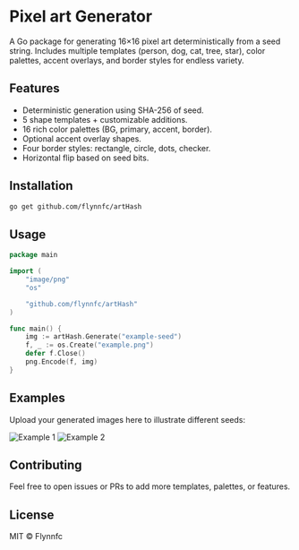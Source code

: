 # Pixel art Generator

A Go package for generating 16×16 pixel art deterministically from a seed string. Includes multiple templates (person, dog, cat, tree, star), color palettes, accent overlays, and border styles for endless variety.

## Features

* Deterministic generation using SHA-256 of seed.
* 5 shape templates + customizable additions.
* 16 rich color palettes (BG, primary, accent, border).
* Optional accent overlay shapes.
* Four border styles: rectangle, circle, dots, checker.
* Horizontal flip based on seed bits.

## Installation

```bash
go get github.com/flynnfc/artHash
```

## Usage

```go
package main

import (
    "image/png"
    "os"

    "github.com/flynnfc/artHash"
)

func main() {
    img := artHash.Generate("example-seed")
    f, _ := os.Create("example.png")
    defer f.Close()
    png.Encode(f, img)
}
```

## Examples

Upload your generated images here to illustrate different seeds:

![Example 1](examples/seed1.png)
![Example 2](examples/seed2.png)

## Contributing

Feel free to open issues or PRs to add more templates, palettes, or features.

## License

MIT © Flynnfc
